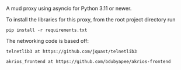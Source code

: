 A mud proxy using asyncio for Python 3.11 or newer.

To install the libraries for this proxy, from the root project directory run

    pip install -r requirements.txt

The networking code is based off:

    telnetlib3 at https://github.com/jquast/telnetlib3
    
    akrios_frontend at https://github.com/bdubyapee/akrios-frontend
